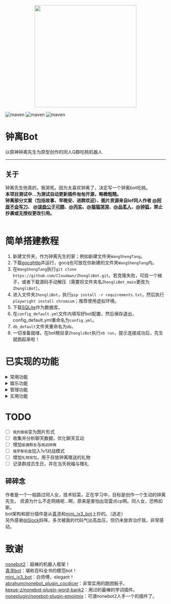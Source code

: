 <div align=center><img width="320" height="320" src="https://s2.loli.net/2022/07/28/ijPWQzoX1rCVOme.jpg"/></div>

![maven](https://img.shields.io/badge/python-3.10%2B-blue)
![maven](https://img.shields.io/badge/nonebot-2.0.0b4-yellow)
![maven](https://img.shields.io/badge/go--cqhttp-1.0.0-red)

 # 钟离Bot
 以原神钟离先生为原型创作的同人Q群吃桃机器人<br>
 ****
 
 ## 关于
  钟离先生他真的，我哭死。因为太喜欢钟离了，决定写一个钟离bot吃桃。<br>
 **本项目测试中...为测试自动更新插件匆匆开源，略微粗糙。**<br>
 **钟离部分文案（包括故事、早晚安、进群欢迎）、图片资源来自lof同人作者 [@阿辰不会写刀](https://whz0508.lofter.com)、 [@误曲公子可顾](https://wuqugongzikegu.lofter.com)、[@丙实](https://tuzimulang.lofter.com)、[@猫猫哭哭](https://moraxmywife.lofter.com)、[@品茗人](https://pinmingren.lofter.com/)、[@钟狐](https://huidanqing464.lofter.com)，禁止抄袭或无授权更改引用。**<br><br>
 
 
# 简单搭建教程
1. 新建文件夹，作为钟离先生的家；例如新建文件夹``WangShengTang``。
2. 下载[gocqhttp](https://docs.go-cqhttp.org/)并运行，gocq也可放在你新建的文件夹``WangShengTang``内。
3. 在``WangShengTang``执行``git clone https://github.com/Cloudawn/ZhongliBot.git``。若克隆失败，可挂一个梯子，或者下载源码手动解压（需要将文件夹名``ZhongliBot_main``更改为``ZhongliBot``）。
4. 进入文件夹``ZhongliBot``，执行``pip install -r requirements.txt``，然后执行``playwright install chromium``；推荐使用虚拟环境。
5. 下载[SQLite](https://www.sqlite.org/index.html)作为数据库。
6. 在``config_default.yml``文件内填写好bot配置，然后保存退出，config_default.yml重命名为``config.yml``。
7. ``db_default``文件夹重命名为``db``。
8. 一切准备就绪，在bot根目录``ZhongliBot``执行``nb run``，提示连接成功后，先生就跑起来啦！ <br>
 

# 已实现的功能
<details>
<summary>常用功能</summary>
 
- [x] 使用本地词库进行日常聊天
- [x] 以好感度作为分级的~~吃桃~~日常互动；如``亲亲``，``抱抱``，``贴贴``，``摸摸``
- [x] 富文本消息回复，包括语音/图片/图文/视频等~~所以resources很大~~
- [x] 昵称系统，使用``先生叫我xx``后，以后都会这样称呼你
- [x] 进群欢迎
- [x] 随机发送一张钟离照片
- [x] 色色禁言——不可以不敬仙师！
- [x] ``钟离讲故事``，随机发送一段文字或语音故事
- [x] ``钟离生草``，随机发送一张草元素含量丰富的图片
- [x] ``旅途见闻``，随机发送一张原神图片；男角色居多
 
</details>

<details>
<summary>娱乐功能</summary>
 
- [x] 日常签到，获取升级经验值和原石
- [x] 个人面板，包括攻击、血量、双暴、速度等
- [x] 俄罗斯轮盘小游戏，包括 ``单人模式``和``多人模式``
- [x] coc跑团骰，.rxdy，抄的[abrahum/nonebot_plugin_cocdicer](https://github.com/abrahum/nonebot_plugin_cocdicer)
- [x] emoj合成，抄的[noneplugin/nonebot-plugin-emojimix](https://github.com/noneplugin/nonebot-plugin-emojimix)
 
</details>

<details>
<summary>管理功能</summary>
 
### 群管理
- [x] 设置群头衔、群管理（需群主权限）
- [x] 被辱骂后告状
- [x] ``禁言@xx 60``、``解禁@xx``、``踢出@xx``
- [x] 发送加群申请者信息

### bot管理
- [x] ``[打开|关闭] xx``：控制插件开关状态
- [x] ``先生[休息|醒醒]``：控制bot全局开关状态
- [x] ``滴滴xxx``：向bot管理发送消息
 
</details>

<details>
<summary>实用功能</summary>
 
- [x] 学词，并记录到词库中，抄的[kexue-z/nonebot-plugin-word-bank2](https://github.com/kexue-z/nonebot-plugin-word-bank2)
- [x] 多语种翻译，来自[@bingyue](https://github.com/bingqiu456)
- [x] 疫情查询，来自[@bingyue](https://github.com/bingqiu456)
 
</details>

# TODO
- [ ] ``我的面板``变为图片形式
- [ ] 收集并分析聊天数据，优化聊天互动
- [ ] 增加``偷袭群友``与``挑战钟离``
- [ ] ``俄罗斯轮盘``加入1v1对战模式
- [ ] 增加``礼物背包``，用于存放钟离赠送的礼物
- [ ] 记录群成员生日，并在当天祝福与赠礼 <br>

 ## 碎碎念
 作者是一个一般路过同人女，技术较菜，正在学习中，目标是创作一个生动的钟离先生。 资源为什么不走网络呢...啊，原来是害怕出现雷点cp啊。同人女，恐怖如斯。<br>
bot架构和部分插件是从[真寻](https://github.com/HibiKier/zhenxun_bot)和[mini_jx3_bot](https://github.com/JustUndertaker/mini_jx3_bot)上抄的。（逃走）<br>另外感谢[@Slock](https://github.com/Sclock)妈咪，多次被我的代码气出高血压，但仍未放弃治疗我，非常感动。

# 致谢
[nonebot2](https://github.com/nonebot/nonebot2)：超棒的机器人框架！<br>
[真寻bot](https://github.com/HibiKier/zhenxun_bot)：堪称百科全书的模范bot！<br>
[mini_jx3_bot](https://github.com/JustUndertaker/mini_jx3_bot)：白师傅，elegant！<br>
[abrahum/nonebot_plugin_cocdicer](https://github.com/abrahum/nonebot_plugin_cocdicer)：非常实用的跑团骰子。<br>
[kexue-z/nonebot-plugin-word-bank2](https://github.com/kexue-z/nonebot-plugin-word-bank2)：用过的最棒的学词插件。<br>
[noneplugin/nonebot-plugin-emojimix](https://github.com/noneplugin/nonebot-plugin-emojimix)：可谓nonebot2人手一个的插件了。<br>
